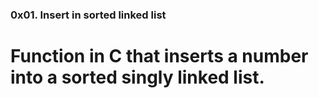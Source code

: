 ### 0x01. Insert in sorted linked list

# Function in C that inserts a number into a sorted singly linked list.